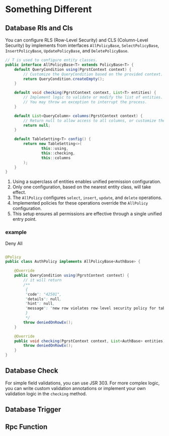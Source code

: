 # Something Different

## Database Rls and Cls

You can configure RLS (Row-Level Security) and CLS (Column-Level Security) by implements from interfaces
`AllPolicyBase`, `SelectPolicyBase`, `InsertPolicyBase`, `UpdatePolicyBase`, and `DeletePolicyBase`.

```java
// T is used to configure entity classes.
public interface AllPolicyBase<T> extends PolicyBase<T> {
    default QueryCondition using(PgrstContext context) {
        // Customize the QueryCondition based on the provided context.
        return QueryCondition.createEmpty();
    }

    default void checking(PgrstContext context, List<T> entities) {
        // Implement logic to validate or modify the list of entities.
        // You may throw an exception to interrupt the process.
    }

    default List<QueryColumn> columns(PgrstContext context) {
        // Return null to allow access to all columns, or customize the list of columns based on the context.
        return null;
    }

    default TableSetting<T> config() {
        return new TableSetting<>(
                this::using,
                this::checking,
                this::columns
        );
    }
}
```

1. Using a superclass of entities enables unified permission configuration.
2. Only one configuration, based on the nearest entity class, will take effect.
3. The `AllPolicy` configures `select`, `insert`, `update`, and `delete` operations.
4. Implemented policies for these operations override the `AllPolicy` configuration.
5. This setup ensures all permissions are effective through a single unified entry point.

### example

Deny All

```java

@Policy
public class AuthPolicy implements AllPolicyBase<AuthBase> {

    @Override
    public QueryCondition using(PgrstContext context) {
        // it will return 
        /**
         {
         "code": "42501",
         "details": null,
         "hint": null,
         "message": "new row violates row-level security policy for table \"post\""
         }
         */
        throw deniedOnRowEx();
    }

    @Override
    public void checking(PgrstContext context, List<AuthBase> entities) {
        throw deniedOnRowEx();
    }
}

```

## Database Check

For simple field validations, you can use JSR 303. For more complex logic, you can write custom validation annotations
or implement your own validation logic in the `checking` method.


## Database Trigger

## Rpc Function

